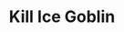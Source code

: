 ---
title: Kill Ice Goblin
layout: job
faction: dwarf
props: none
reward: 15 leaves
post: There is a goblin channeling the power of ice in a small encampment not far from here. This caster must die.
summary: 
---